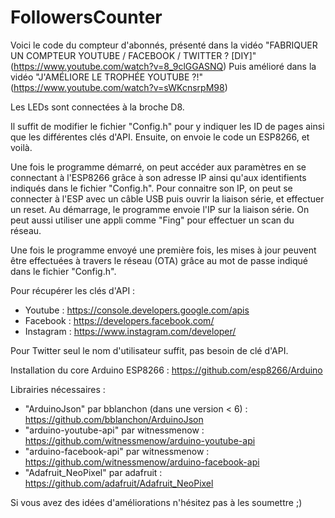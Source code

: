 # FollowersCounter

Voici le code du compteur d'abonnés, présenté dans la vidéo "FABRIQUER UN COMPTEUR YOUTUBE / FACEBOOK / TWITTER ? [DIY]" (https://www.youtube.com/watch?v=8_9clGGASNQ)
Puis amélioré dans la vidéo "J'AMÉLIORE LE TROPHÉE YOUTUBE ?!" (https://www.youtube.com/watch?v=sWKcnsrpM98)

Les LEDs sont connectées à la broche D8.

Il suffit de modifier le fichier "Config.h" pour y indiquer les ID de pages ainsi que les différentes clés d'API.
Ensuite, on envoie le code un ESP8266, et voilà.

Une fois le programme démarré, on peut accéder aux paramètres en se connectant à l'ESP8266 grâce à son adresse IP ainsi qu'aux identifients indiqués dans le fichier "Config.h".
Pour connaitre son IP, on peut se connecter à l'ESP avec un câble USB puis ouvrir la liaison série, et effectuer un reset. Au démarrage, le programme envoie l'IP sur la liaison série.
On peut aussi utiliser une appli comme "Fing" pour effectuer un scan du réseau.

Une fois le programme envoyé une première fois, les mises à jour peuvent être effectuées à travers le réseau (OTA) grâce au mot de passe indiqué dans le fichier "Config.h".

Pour récupérer les clés d'API :

* Youtube : https://console.developers.google.com/apis
* Facebook : https://developers.facebook.com/
* Instagram : https://www.instagram.com/developer/

Pour Twitter seul le nom d'utilisateur suffit, pas besoin de clé d'API.

Installation du core Arduino ESP8266 : https://github.com/esp8266/Arduino

Librairies nécessaires :
* "ArduinoJson" par bblanchon (dans une version < 6) : https://github.com/bblanchon/ArduinoJson
* "arduino-youtube-api" par witnessmenow : https://github.com/witnessmenow/arduino-youtube-api
* "arduino-facebook-api" par witnessmenow : https://github.com/witnessmenow/arduino-facebook-api
* "Adafruit_NeoPixel" par adafruit : https://github.com/adafruit/Adafruit_NeoPixel


Si vous avez des idées d'améliorations n'hésitez pas à les soumettre ;)
